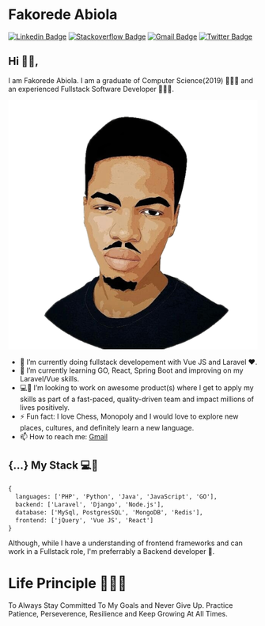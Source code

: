 <!--
**Fakorede/Fakorede** is a ✨ _special_ ✨ repository because its `README.md` (this file) appears on your GitHub profile.

-->

# Fakorede Abiola

[![Linkedin Badge](https://img.shields.io/badge/-abiolafakorede-blue?style=flat-square&logo=Linkedin&logoColor=white&link=https://www.linkedin.com/in/fakorede/)](https://www.linkedin.com/in/fakorede/)
[![Stackoverflow Badge](https://img.shields.io/badge/-Stackoverflow-4CA143?style=flat-square&logo=Stackoverflow&logoColor=white&link=https://stackoverflow.com/users/6883910/abiola)](https://stackoverflow.com/users/6883910/abiola)
[![Gmail Badge](https://img.shields.io/badge/-abiolafakorede@gmail.com-c14438?style=flat-square&logo=Gmail&logoColor=white&link=mailto:abiolafakorede@gmail.com)](mailto:abiolafakorede@gmail.com)
[![Twitter Badge](https://img.shields.io/twitter/follow/thefabdev?label=follow&style=social)](https://twitter.com/thefabdev)

## Hi 👋🏽,

I am Fakorede Abiola. I am a graduate of Computer Science(2019) 👨🏽‍🎓 and an experienced Fullstack Software Developer 👨🏽‍💻.

![Fab](fab.png "Fakorede Abiola")


- 🔭 I’m currently doing fullstack developement with Vue JS and Laravel ❤️.
- 🌱 I’m currently learning GO, React, Spring Boot and improving on my Laravel/Vue skills.
- 💻👯 I’m looking to work on awesome product(s) where I get to apply my skills as part of a fast-paced, quality-driven team and impact millions of lives positively.
- ⚡ Fun fact: I love Chess, Monopoly and I would love to explore new places, cultures, and definitely learn a new language.
- 📫 How to reach me: [Gmail](mailto:abiolafakorede@gmail.com)

## {...} My Stack 💻🚀

```
{
  languages: ['PHP', 'Python', 'Java', 'JavaScript', 'GO'],
  backend: ['Laravel', 'Django', 'Node.js'],
  database: ['MySql, PostgresSQL', 'MongoDB', 'Redis'],
  frontend: ['jQuery', 'Vue JS', 'React']
}
```

Although, while I have a understanding of frontend frameworks and can work in a Fullstack role, I'm preferrably a Backend developer 🚀.

# Life Principle 👨🏽‍🏫

To Always Stay Committed To My Goals and Never Give Up. Practice Patience, Perseverence, Resilience and Keep Growing At All Times.
